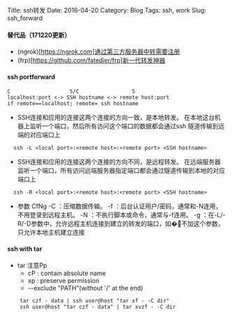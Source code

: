 Title: ssh转发
Date: 2016-04-20
Category: Blog
Tags: ssh, work
Slug: ssh_forward

#### 替代品（171220更新）

* (ngrok)[https://ngrok.com]通过第三方服务器中转需要注册
* (frp)[https://github.com/fatedier/frp]新一代转发神器

#### ssh portforward

```
C                   S/C                 S
localhost:port <-> SSH hostname <-> remote host:port
if remote==localhost; remote= ssh hostname
```

- SSH连接和应用的连接这两个连接的方向一致，是本地转发。 在本地这台机器上监听一个端口，然后所有访问这个端口的数据都会通过ssh 隧道传输到远端的对应端口上
```
  ssh -L <local port>:<remote host>:<remote port> <SSH hostname>
```

- SSH连接和应用的连接这两个连接的方向不同，是远程转发。 在远端服务器监听一个端口，所有访问远端服务器指定端口都会通过隧道传输到本地的对应端口上
```
  ssh -R <local port>:<remote host>:<remote port> <SSH hostname>
```

- 参数 CfNg
  -C ：压缩数据传输。
  -f ：后台认证用户/密码，通常和-N连用，不用登录到远程主机。
  -N ：不执行脚本或命令，通常与-f连用。
  -g ：在-L/-R/-D参数中，允许远程主机连接到建立的转发的端口，如�不加这个参数，只允许本地主机建立连接

#### ssh with tar

- tar 注意Pp
    * cP : contain absolute name
    * xp : preserve permission
    * --exclude "PATH"(without '/' at the end)

```
    tar czf - data | ssh user@host "tar xf - -C dir"
    ssh user@host "tar czf - data" | tar xvzf - -C dir
```

